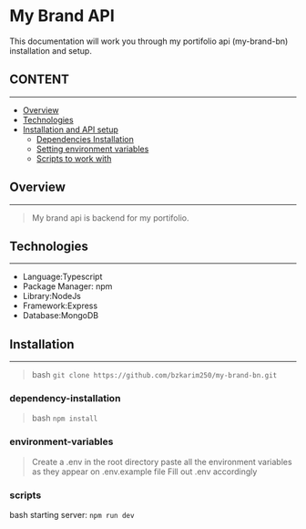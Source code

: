 # My Brand API
This documentation will work you through my portifolio api (my-brand-bn) installation and setup.

## CONTENT
---
* [Overview](#overview)
* [Technologies](#technologies)
* [Installation and API setup](#installation)
  * [Dependencies Installation](#dependency-installation)
  * [Setting environment variables](#environment-variables)
  * [Scripts to work with](#scripts)



## Overview
---
> My brand api is backend for my portifolio.


## Technologies
---
- Language:Typescript
- Package Manager: npm
- Library:NodeJs
- Framework:Express
- Database:MongoDB

## Installation
---
>bash
`git clone https://github.com/bzkarim250/my-brand-bn.git`

### dependency-installation

>bash
`npm install`

### environment-variables
>Create a .env in the root directory 
>paste all the environment variables as they appear on .env.example file
>Fill out .env accordingly


### scripts

bash
starting server: `npm run dev`
